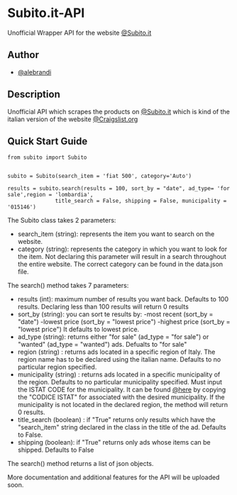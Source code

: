 # Subito.it-API
Unofficial Wrapper API for the website [@Subito.it](https://www.subito.it/)

## Author
- [@alebrandi](https://www.github.com/alebrandi)

## Description

Unofficial API which scrapes the products on [@Subito.it](https://www.subito.it/) which is kind of the italian version of the website [@Craigslist.org](https://www.craigslist.org/about/sites?lang=en&cc=gb#US)


## Quick Start Guide

```
from subito import Subito


subito = Subito(search_item = 'fiat 500', category='Auto')

results = subito.search(results = 100, sort_by = "date", ad_type= 'for sale',region = 'lombardia',
               title_search = False, shipping = False, municipality = '015146')

```

The Subito class takes 2 parameters:
- search_item (string): represents the item you want to search on the website.
- category (string): represents the category in which you want to look for the item. 
                     Not declaring this parameter will result in a search throughout the entire website.
                     The correct category can be found in the data.json file.

The search() method takes 7 parameters:
- results (int): maximum number of results you want back. Defaults to 100 results. Declaring less than 100 results will return 0 results
- sort_by (string): you can sort te results by: -most recent (sort_by = "date")
                                                -lowest price (sort_by = "lowest price")
                                                -highest price (sort_by = "lowest price")
                    It defaults to lowest price.
- ad_type (string): returns either "for sale" (ad_type = "for sale") or "wanted" (ad_type = "wanted") ads. Defualts to "for sale"
- region (string) : returns ads located in a specific region of Italy. The region name has to be declared using the italian name.
                    Defaults to no particular region specified.
- municipality (string) : returns ads located in a specific municipality of the region.
                    Defaults to no particular municipality specified.
                    Must input the ISTAT CODE for the municipality. It can be found [@here](https://dait.interno.gov.it/territorio-e-autonomie-locali/sut/elenco_codici_comuni.php) by copying the "CODICE ISTAT" for associated with the desired municipality.
                    If the municipality is not located in the declared region, the method will return 0 results.
- title_search (boolean) : if "True" returns only results which have the "search_item" string declared in the class in the title of the ad.
                           Defaults to False.
- shipping (boolean): if "True" returns only ads whose items can be shipped.
                      Defaults to False


The search() method returns a list of json objects.


More documentation and additional features for the API will be uploaded soon.
